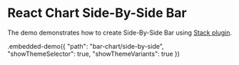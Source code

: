# React Chart Side-By-Side Bar

The demo demonstrates how to create Side-By-Side Bar using [Stack plugin](../../docs/reference/stack.md).

.embedded-demo({ "path": "bar-chart/side-by-side", "showThemeSelector": true, "showThemeVariants": true })
